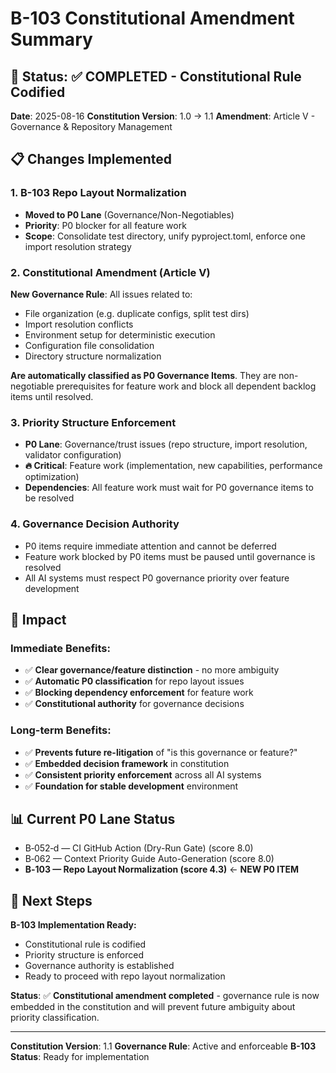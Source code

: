# B-103 Constitutional Amendment Summary

## 🎯 **Status**: ✅ **COMPLETED** - Constitutional Rule Codified

**Date**: 2025-08-16
**Constitution Version**: 1.0 → 1.1
**Amendment**: Article V - Governance & Repository Management

## 📋 **Changes Implemented**

### **1. B-103 Repo Layout Normalization**
- **Moved to P0 Lane** (Governance/Non-Negotiables)
- **Priority**: P0 blocker for all feature work
- **Scope**: Consolidate test directory, unify pyproject.toml, enforce one import resolution strategy

### **2. Constitutional Amendment (Article V)**
**New Governance Rule**: All issues related to:
- File organization (e.g. duplicate configs, split test dirs)
- Import resolution conflicts
- Environment setup for deterministic execution
- Configuration file consolidation
- Directory structure normalization

**Are automatically classified as P0 Governance Items**. They are non-negotiable prerequisites for feature work and block all dependent backlog items until resolved.

### **3. Priority Structure Enforcement**
- **P0 Lane**: Governance/trust issues (repo structure, import resolution, validator configuration)
- **🔥 Critical**: Feature work (implementation, new capabilities, performance optimization)
- **Dependencies**: All feature work must wait for P0 governance items to be resolved

### **4. Governance Decision Authority**
- P0 items require immediate attention and cannot be deferred
- Feature work blocked by P0 items must be paused until governance is resolved
- All AI systems must respect P0 governance priority over feature development

## 🎯 **Impact**

### **Immediate Benefits:**
- ✅ **Clear governance/feature distinction** - no more ambiguity
- ✅ **Automatic P0 classification** for repo layout issues
- ✅ **Blocking dependency enforcement** for feature work
- ✅ **Constitutional authority** for governance decisions

### **Long-term Benefits:**
- ✅ **Prevents future re-litigation** of "is this governance or feature?"
- ✅ **Embedded decision framework** in constitution
- ✅ **Consistent priority enforcement** across all AI systems
- ✅ **Foundation for stable development** environment

## 📊 **Current P0 Lane Status**

- B‑052‑d — CI GitHub Action (Dry-Run Gate) (score 8.0)
- B‑062 — Context Priority Guide Auto-Generation (score 8.0)
- **B‑103 — Repo Layout Normalization (score 4.3)** ← **NEW P0 ITEM**

## 🚀 **Next Steps**

**B-103 Implementation Ready:**
- Constitutional rule is codified
- Priority structure is enforced
- Governance authority is established
- Ready to proceed with repo layout normalization

**Status**: ✅ **Constitutional amendment completed** - governance rule is now embedded in the constitution and will prevent future ambiguity about priority classification.

---

**Constitution Version**: 1.1
**Governance Rule**: Active and enforceable
**B-103 Status**: Ready for implementation
